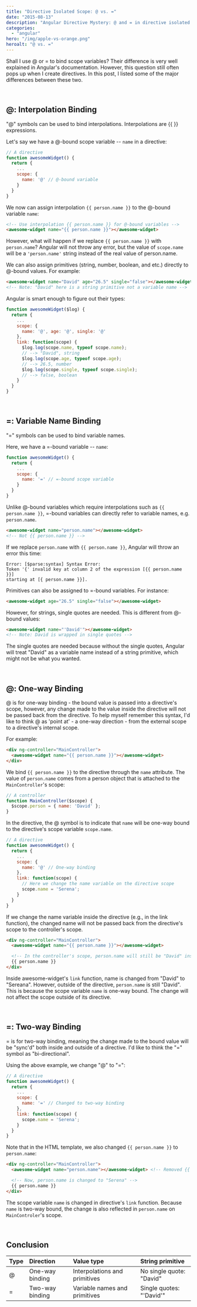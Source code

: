 ```yaml
---
title: "Directive Isolated Scope: @ vs. ="
date: "2015-08-13"
description: "Angular Directive Mystery: @ and = in directive isolated scope."
categories:
  - "angular"
hero: "/img/apple-vs-orange.png"
heroalt: "@ vs. ="
---
```


Shall I use @ or = to bind scope variables? Their difference is very well explained in Angular's documentation. However, this question still often pops up when I create directives. In this post, I listed some of the major differences between these two.
<!--more-->

<br />


## @: Interpolation Binding

"@" symbols can be used to bind interpolations. Interpolations are {{ }} expressions.

Let's say we have a @-bound scope variable -- `name` in a directive:

~~~js
// A directive
function awesomeWidget() {
  return {
    ...
    scope: {
      name: '@' // @-bound variable
    }
  }
}
~~~

We now can assign interpolation `{{ person.name }}` to the @-bound variable `name`:

~~~html
<!-- Use interpolation {{ person.name }} for @-bound variables -->
<awesome-widget name="{{ person.name }}"></awesome-widget>
~~~

However, what will happen if we replace `{{ person.name }}` with `person.name`? Angular will not throw any error, but the value of `scope.name` will be a `'person.name'` string instead of the real value of person.name.

We can also assign primitives (string, number, boolean, and etc.) directly to @-bound values. For example:

~~~html
<awesome-widget name="David" age="26.5" single="false"></awesome-widget>
<!-- Note: "David" here is a string primitive not a variable name -->
~~~

Angular is smart enough to figure out their types:

~~~js
function awesomeWidget($log) {
  return {
    ...
    scope: {
      name: '@', age: '@', single: '@'
    },
    link: function(scope) {
      $log.log(scope.name, typeof scope.name);
      // --> "David", string
      $log.log(scope.age, typeof scope.age);
      // --> 26.5, number
      $log.log(scope.single, typeof scope.single);
      // --> false, boolean
    }
  }
}
~~~

<br />


## =: Variable Name Binding

"=" symbols can be used to bind variable names.

Here, we have a =-bound variable -- `name`:

~~~js
function awesomeWidget() {
  return {
    ...
    scope: {
      name: '=' // =-bound scope variable
    }
  }
}
~~~

Unlike @-bound variables which require interpolations such as `{{ person.name }}`, =-bound variables can directly refer to variable names, e.g. `person.name`.

~~~html
<awesome-widget name="person.name"></awesome-widget>
<!-- Not {{ person.name }} -->
~~~

If we replace `person.name` with `{{ person.name }}`, Angular will throw an error this time:

~~~plain
Error: [$parse:syntax] Syntax Error:
Token '{' invalid key at column 2 of the expression [{{ person.name }}]
starting at [{ person.name }}].
~~~

Primitives can also be assigned to =-bound variables. For instance:

~~~html
<awesome-widget age="26.5" single="false"></awesome-widget>
~~~

However, for strings, single quotes are needed. This is different from @-bound values:

~~~html
<awesome-widget name="'David'"></awesome-widget>
<!-- Note: David is wrapped in single quotes -->
~~~

The single quotes are needed because without the single quotes, Angular will treat "David" as a variable name instead of a string primitive, which might not be what you wanted.

<br />


## @: One-way Binding

@ is for one-way binding - the bound value is passed into a directive's scope, however, any change made to the value inside the directive will not be passed back from the directive. To help myself remember this syntax, I'd like to think @ as 'point at' - a one-way direction - from the external scope to a directive's internal scope.

For example:

~~~html
<div ng-controller="MainController">
  <awesome-widget name="{{ person.name }}"></awesome-widget>
</div>
~~~

We bind `{{ person.name }}` to the directive through the `name` attribute. The value of `person.name` comes from a person object that is attached to the `MainController`'s scope:

~~~js
// A controller
function MainController($scope) {
  $scope.person = { name: 'David' };
}
~~~

In the directive, the @ symbol is to indicate that `name` will be one-way bound to the directive's scope variable `scope.name`.

~~~js
// A directive
function awesomeWidget() {
  return {
    ...
    scope: {
      name: '@' // One-way binding
    },
    link: function(scope) {
      // Here we change the name variable on the directive scope
      scope.name = 'Serena';
    }
  }
}
~~~

If we change the name variable inside the directive (e.g., in the link function), the changed name will not be passed back from the directive's scope to the controller's scope.

~~~html
<div ng-controller="MainController">
  <awesome-widget name="{{ person.name }}"></awesome-widget>

  <!-- In the controller's scope, person.name will still be "David" instead of "Serena" -->
  {{ person.name }}
</div>
~~~

Inside awesome-widget's `link` function, name is changed from "David" to "Sereana". However, outside of the directive, `person.name` is still "David". This is because the scope variable `name` is one-way bound. The change will not affect the scope outside of its directive.

<br />


## =: Two-way Binding

= is for two-way binding, meaning the change made to the bound value will be "sync'd" both inside and outside of a directive. I'd like to think the "=" symbol as "bi-directional".

Using the above example, we change "@" to "=":

~~~js
// A directive
function awesomeWidget() {
  return {
    ...
    scope: {
      name: '=' // Changed to two-way binding
    },
    link: function(scope) {
      scope.name = 'Serena';
    }
  }
}
~~~

Note that in the HTML template, we also changed `{{ person.name }}` to `person.name`:

~~~html
<div ng-controller="MainController">
  <awesome-widget name="person.name"></awesome-widget> <!-- Removed {{ }} -->

  <!-- Now, person.name is changed to "Serena" -->
  {{ person.name }}
</div>
~~~

The scope variable `name` is changed in directive's `link` function. Because `name` is two-way bound, the change is also reflected in `person.name` on `MainControler`'s scope.

<br />


## Conclusion

| Type   | Direction       | Value type                    | String primitive         |
| :----- | :-------------- | :---------------------------- | :----------------------- |
|  @     | One-way binding | Interpolations and primitives | No single quote: "David" |
|  =     | Two-way binding | Variable names and primitives | Single quotes: "'David'" |

<br />
